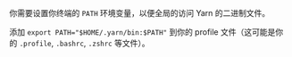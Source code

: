 你需要设置你终端的 `PATH` 环境变量，以便全局的访问 Yarn 的二进制文件。

添加 `export PATH="$HOME/.yarn/bin:$PATH"` 到你的 profile 文件（这可能是你的 `.profile`, `.bashrc`, `.zshrc` 等文件）。